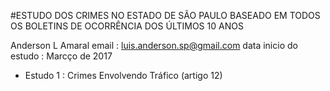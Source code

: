 #ESTUDO DOS CRIMES NO ESTADO DE SÃO PAULO BASEADO EM TODOS OS BOLETINS DE OCORRÊNCIA DOS ÚLTIMOS 10 ANOS

 Anderson L Amaral
email : luis.anderson.sp@gmail.com
data inicio do estudo : Marcço de 2017

* Estudo 1 : Crimes Envolvendo Tráfico (artigo 12)









